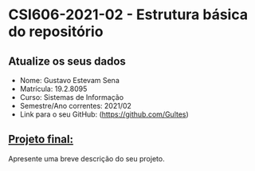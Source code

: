 # **CSI606-2021-02 - Estrutura básica do repositório**

## Atualize os seus dados

- Nome: Gustavo Estevam Sena   
- Matrícula: 19.2.8095
- Curso: Sistemas de Informação
- Semestre/Ano correntes: 2021/02
- Link para o seu GitHub: (https://github.com/Gultes)

## [Projeto final:](./Projeto/README.md)

Apresente uma breve descrição do seu projeto.
